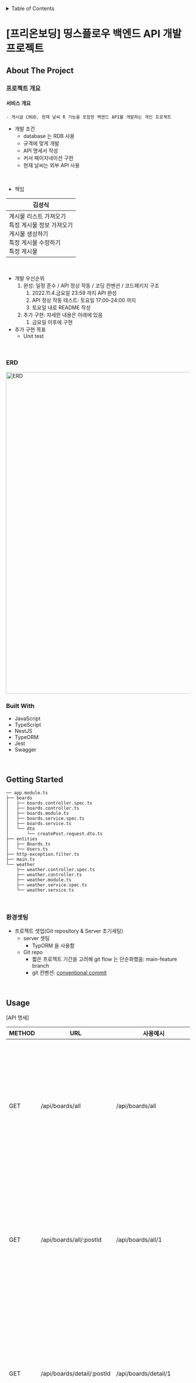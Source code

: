<!-- Improved compatibility of back to top link: See: https://github.com/othneildrew/Best-README-Template/pull/73 -->

<a name="readme-top"></a>

<!--
*** Thanks for checking out the Best-README-Template. If you have a suggestion
*** that would make this better, please fork the repo and create a pull request
*** or simply open an issue with the tag "enhancement".
*** Don't forget to give the project a star!
*** Thanks again! Now go create something AMAZING! :D
-->

<!-- TABLE OF CONTENTS -->
<details>
  <summary>Table of Contents</summary>
  <ol>
    <li>
      <a href="#about-the-project">About The Project</a>
      <ul>
        <li><a href="#built-with">Built With</a></li>
      </ul>
    </li>
    <li>
      <a href="#getting-started">Getting Started</a>
      <ul>
        <li><a href="#환경셋팅">환경셋팅</a></li>
      </ul>
    </li>
    <li><a href="#usage">Usage</a></li>
    <li><a href="#roadmap">Roadmap</a></li>
  </ol>
</details>

<!-- ABOUT THE PROJECT -->

# [프리온보딩] 띵스플로우 백엔드 API 개발 프로젝트

## About The Project

### 프로젝트 개요

#### 서비스 개요

    - 게시글 CRUD, 현재 날씨 R 기능을 포함한 백엔드 API를 개발하는 개인 프로젝트

- 개발 조건
  - database 는 RDB 사용
  - 규격에 맞게 개발
  - API 명세서 작성
  - 커서 페이지네이션 구현
  - 현재 날씨는 외부 API 사용

</br>

- 책임

| 김성식                                                                                                           |
| ---------------------------------------------------------------------------------------------------------------- |
| 게시물 리스트 가져오기</br>특정 게시물 정보 가져오기</br>게시물 생성하기</br>특정 게시물 수정하기<br>특정 게시물 |

</br>

- 개발 우선순위
  1. 완성: 일정 준수 / API 정상 작동 / 코딩 컨벤션 / 코드패키지 구조
     1. 2022.11.4.금요일 23:59 까지 API 완성
     2. API 정상 작동 테스트: 토요일 17:00-24:00 까지
     3. 토요일 내로 README 작성
  2. 추가 구현: 자세한 내용은 아래에 있음
     1. 금요일 이후에 구현
- 추가 구현 목표
  - Unit test

</br>

### ERD

<img width="880" alt="ERD" src="https://user-images.githubusercontent.com/104759273/200097750-d6d99871-00be-4a5d-bc8e-119aab511c05.png">

</br>

### Built With

- JavaScript
- TypeScript
- NestJS
- TypeORM
- Jest
- Swagger

</br>

<!-- GETTING STARTED -->

## Getting Started

```
── app.module.ts
├── boards
│   ├── boards.controller.spec.ts
│   ├── boards.controller.ts
│   ├── boards.module.ts
│   ├── boards.service.spec.ts
│   ├── boards.service.ts
│   └── dto
│       └── createPost.request.dto.ts
├── entities
│   ├── Boards.ts
│   └── Users.ts
├── http-exception.filter.ts
├── main.ts
└── weather
    ├── weather.controller.spec.ts
    ├── weather.controller.ts
    ├── weather.module.ts
    ├── weather.service.spec.ts
    └── weather.service.ts
```

</br>

### 환경셋팅

- 프로젝트 셋업(Git repository & Server 초기세팅)
  - server 셋팅
    - TypORM 을 사용함
  - Git repo
    - 짧은 프로젝트 기간을 고려해 git flow 는 단순화했음: main-feature branch
    - git 컨벤션: [conventional commit](https://www.conventionalcommits.org/en/v1.0.0/)

</br>

<!-- USAGE EXAMPLES -->

## Usage

[API 명세]

| METHOD | URL | 사용예시 | request | response |
| ------ | --- | -------- | ------- | -------- |
| GET | /api/boards/all | /api/boards/all | none | [{</br>id: number,</br>title: string,</br>content: string,</br>password: string,</br>weather: string,</br>createdAt: Date,</br>updatedAt: Date,</br>deletedAt: Date</br>}] |
| GET | /api/boards/all/:postId | /api/boards/all/1 | none | [{</br>id: number,</br>title: string,</br>content: string,</br>password: string,</br>weather: string,</br>createdAt: Date,</br>updatedAt: Date,</br>deletedAt: Date</br>}] |
| GET | /api/boards/detail/:postId | /api/boards/detail/1 | none | {</br>id: number,</br>title: string,</br>content: string,</br>password: string,</br>weather: string,</br>createdAt: Date,</br>updatedAt: Date,</br>deletedAt: Date</br>} | 
| POST | /api/boards/:userId | /api/boards/1 | {</br>userId: number,</br>title: string,</br>content: string,</br>password: string</br>} | 200 |
| PATCH | api/boards/:postId | /api/boards/1 |  {</br>userId: number,</br>title: string,</br>content: string,</br>password: string</br>} | 204 |
| DELETE | /api/boards/postId | /api/boards/1$password=? | none | 204 |



</br>

<!-- ROADMAP -->

## Roadmap

#### 구현 목표

- [x] 게시글 CRUD 기능 구현
- [x] 현재 날씨 가져오기 기능 구현
  - [x] unit test
